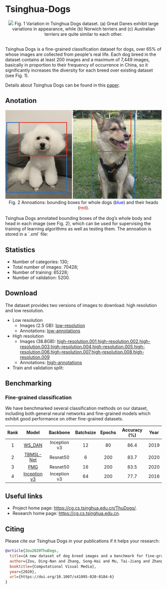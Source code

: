 # Tsinghua-Dogs
<div align="center">
 <img src="figures/breed-difference.png" />
 Fig. 1 Variation in Tsinghua Dogs dataset. (a) Great Danes exhibit large variations in appearance, while (b) Norwich terriers and (c) Australian terriers are quite similar to each other.
</div>

<br />

Tsinghua Dogs is a fine-grained classification dataset for dogs, over 65% of whose images are collected from people's real life. Each dog breed in the dataset contains at least 200 images and a maximum of 7,449 images, basically in proportion to their frequency of occurrence in China, so it significantly increases the diversity for each breed over existing dataset (see Fig. 1). 

Details about Tsinghua Dogs can be found in this [paper](https://doi.org/10.1007/s41095-020-0184-6). 

## Anotation

<div align="center">
 <img src="figures/annotations.png" />
 <br />
 Fig. 2 Annoations: bounding boxes for whole dogs (<font color="blue">blue</font>) and their heads (<font color="red">red</font>).
</div>

<br />
Tsinghua Dogs annotated bounding boxes of the dog’s whole body and head in each image (see Fig. 2), which can be used for supervising the training of learning algorithms as well as testing them. The annoation is stored in a `.xml` file:

## Statistics

* Number of categories: 130;
* Total number of images: 70428;
* Number of training: 65228;
* Number of validation: 5200.

## Download

The dataset provides two versions of images to download: high resolution and low resolution.

* Low resolution
  * Images (2.5 GB): [low-resolution](https://cloud.tsinghua.edu.cn/f/80013ef29c5f42728fc8/?dl=1)
  * Annotations: [low-annotations](https://cg.cs.tsinghua.edu.cn/ThuDogs/low-annotations.zip)
* High resolution
  * Images (38.8GB): [high-resolution.001](https://cloud.tsinghua.edu.cn/f/d2031efb239c4dde9c6c/?dl=1),[high-resolution.002](https://cloud.tsinghua.edu.cn/f/6a242a6bba664537ba45/?dl=1),[high-resolution.003](https://cloud.tsinghua.edu.cn/f/d17034fa14f54e4381d8/?dl=1),[high-resolution.004](https://cloud.tsinghua.edu.cn/f/3740fc44cd484e1cb089/?dl=1),[high-resolution.005](https://cloud.tsinghua.edu.cn/f/ff5d96a0bc4e4dba9004/?dl=1),[high-resolution.006](https://cloud.tsinghua.edu.cn/f/d5fe5c88198c4387a7bb/?dl=1),[high-resolution.007](https://cloud.tsinghua.edu.cn/f/b13d6710ac85487e9487/?dl=1),[high-resolution.008](https://cloud.tsinghua.edu.cn/f/b6cf354fd04b4fe0b909/?dl=1),[high-resolution.009](https://cloud.tsinghua.edu.cn/f/06a421a528044b15838c/?dl=1)
  * Annotations: [high-annotations](https://cg.cs.tsinghua.edu.cn/ThuDogs/high-annotations.zip)
* Train and validation split:

## Benchmarking

### Fine-grained classification
We have benchmarked several classification methods on our dataset, including both general neural networks and fine-grained models which exhibit good performance on other fine-grained datasets.

| Rank | Model | Backbone | Batchsize | Epochs | Accuracy (%) | Year | 
|:--------------:|:--------------:|:--------------:|:--------------:|:--------------:|:--------------:|:--------------:|
| 1 | [WS_DAN](https://github.com/wvinzh/WS_DAN_PyTorch) | Inception v3 | 12 | 80 | 86.4 | 2019 |
| 2 | [TBMSL-Net](https://github.com/ZF1044404254/TBMSL-Net) | Resnet50  | 6 | 200 | 83.7 | 2020 |
| 3 | [PMG](https://github.com/RuoyiDu/PMG-Progressive-Multi-Granularity-Training) | Resnet50 | 16 | 200 | 83.5 | 2020 |
| 4 | [Inception v3](https://pytorch.org/hub/pytorch_vision_inception_v3) | Inception v3 | 64 | 200 | 77.7 | 2016 |

## Useful links

* Project home page: https://cg.cs.tsinghua.edu.cn/ThuDogs/.
* Research home page: https://cg.cs.tsinghua.edu.cn.

## Citing

Please cite our Tsinghua Dogs in your publications if it helps your research:
```BibTeX
@article{Zou2020ThuDogs,
  title={A new dataset of dog breed images and a benchmark for fine-grained classification},
  author={Zou, Ding-Nan and Zhang, Song-Hai and Mu, Tai-Jiang and Zhang, Min},
  booktitle={Computational Visual Media},
  year={2020},
  url={https://doi.org/10.1007/s41095-020-0184-6}
} 
```
